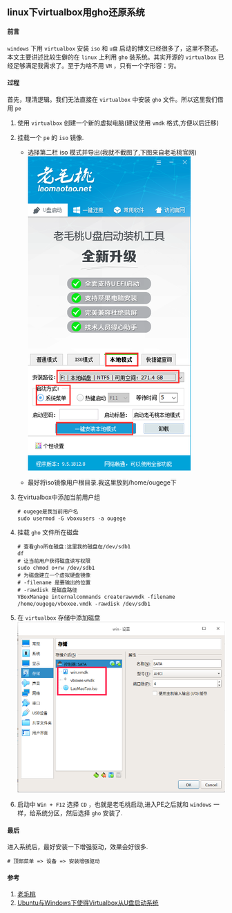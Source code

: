 ## linux下virtualbox用gho还原系统

#### 前言
`windows` 下用 `virtualbox` 安装 `iso` 和 `u盘` 启动的博文已经很多了，这里不赘述。本文主要讲述比较生僻的在 `linux` 上利用 `gho` 装系统。其实开源的 `virtualbox` 已经足够满足我需求了。至于为啥不用 `VM` ，只有一个字形容：穷。

#### 过程
首先，理清逻辑。我们无法直接在 `virtualbox` 中安装 `gho` 文件。所以这里我们借用 `pe`

1. 使用 `virtualbox` 创建一个新的虚拟电脑(建议使用 `vmdk` 格式,方便以后迁移)

1. 挂载一个 `pe` 的 `iso` 镜像.
    * 选择第二栏 iso 模式并导出(我就不截图了,下图来自老毛桃官网)
        ![iso模式](/images/linux/linux下virtualbox用gho还原系统/laomaotao_01.png 'iso模式')
    
    * 最好将iso镜像用户根目录.我这里放到/home/ougege下

1. 在virtualbox中添加当前用户组
    ```SHELL
    # ougege是我当前用户名
    sudo usermod -G vboxusers -a ougege
    ```

1. 挂载 `gho` 文件所在磁盘

    ```SHELL
    # 查看gho所在磁盘:这里我的磁盘在/dev/sdb1
    df
    # 让当前用户获得磁盘读写权限
    sudo chmod o+rw /dev/sdb1
    # 为磁盘建立一个虚拟硬盘镜像
    # -filename 是要输出的位置
    # -rawdisk 是磁盘路径
    VBoxManage internalcommands createrawvmdk -filename /home/ougege/vboxee.vmdk -rawdisk /dev/sdb1
    ```

1. 在 `virtualbox` 存储中添加磁盘
    ![添加磁盘](/images/linux/linux下virtualbox用gho还原系统/laomaotao_02.png '添加磁盘')

1. 启动中 `Win + F12` 选择 `CD` ，也就是老毛桃启动,进入PE之后就和 `windows` 一样，给系统分区，然后选择 `gho` 安装了.

#### 最后
进入系统后，最好安装一下增强驱动，效果会好很多.
```SHELL
# 顶部菜单 => 设备 => 安装增强驱动
```

#### 参考
1. [老毛桃](https://www.laomaotao.net/ '老毛桃')
1. [Ubuntu与Windows下使得Virtualbox从U盘启动系统](https://blog.csdn.net/SimileciWH/article/details/86750966 'Ubuntu与Windows下使得Virtualbox从U盘启动系统')